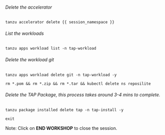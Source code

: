 ###### Delete the accelerator 

```execute
tanzu accelerator delete {{ session_namespace }}
```

###### List the workloads

```execute
tanzu apps workload list -n tap-workload
```

###### Delete the workload git

```execute
tanzu apps workload delete git -n tap-workload -y
```

```execute
rm *.pom && rm *.zip && rm *.tar && kubectl delete ns reposilite
```

###### Delete the TAP Package, this process takes around 3-4 mins to complete. 

```execute
tanzu package installed delete tap -n tap-install -y
```

```execute
exit
```

Note: Click on **END WORKSHOP** to close the session. 
